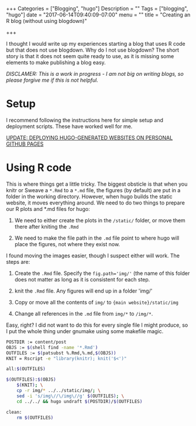 +++
Categories = ["Blogging", "hugo"]
Description = ""
Tags = ["blogging", "hugo"]
date = "2017-06-14T09:40:09-07:00"
menu = ""
title = "Creating an R blog (without using blogdown)"

+++

I thought I would write up my experiences starting a blog that uses R
code but that does not use blogdown. Why do I not use blogdown? The
short story is that it does not seem quite ready to use, as it is
missing some elements to make publishing a blog easy.

*DISCLAMER: This is a work in progress - I am not big on writing
blogs, so please forgive me if this is not helpful.*

# Setup

I recommend following the instructions here for simple setup and
 deployment scripts. These have worked well for me.
 
[UPDATE: DEPLOYING HUGO-GENERATED WEBSITES ON PERSONAL GITHUB PAGES](https://hjdskes.github.io/blog/update-deploying-hugo-on-personal-gh-pages/)

# Using R code

This is where things get a little tricky. The biggest obsticle is that
when you knitr or Sweave a `*.Rmd` to a `*.md` file, the
figures (by default) are put in a folder in the working
directory. However, when hugo builds the static website, it moves
everything around. We need to do two things to prepare our R plots and
\*.md files for hugo:

  1. We need to either create the plots in the `/static/` folder, or
     move them there after kniting the `.Rmd`
  
  2. We need to make the file path in the `.md` file point to where
     hugo will place the figures, not where they exist now.
	 
I found moving the images easier, though I suspect either will work. The steps are:

  1. Create the `.Rmd` file. Specify the `fig.path='img/'` (the name of
     this folder does not matter as long as it is consistent for each
     step.

  2. knit the `.Rmd` file. Any figures will end up in a folder 'img/'
  
  3. Copy or move all the contents of `img/` to `{main
     website}/static/img`
  
  4. Change all references in the `.md` file from `img/*` to
     `/img/*`.
	 
Easy, right? I did not want to do this for every single file I might produce, so I
put the whole thing under gnumake using some makefile magic.

~~~bash
POSTDIR := content/post
OBJS := $(shell find -name '*.Rmd')
OUTFILES := $(patsubst %.Rmd,%.md,$(OBJS))
KNIT = Rscript -e "library(knitr); knit('$<')"

all:$(OUTFILES)

$(OUTFILES):$(OBJS)
	$(KNIT); \
	cp -r img/* ../../static/img/; \
	sed -i 's/img\//\/img\//g' $(OUTFILES); \
	cd ../../ && hugo undraft $(POSTDIR)/$(OUTFILES)

clean:
	rm $(OUTFILES)
~~~


